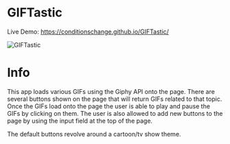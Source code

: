 # GIFTastic

Live Demo: https://conditionschange.github.io/GIFTastic/

![GIFTastic](https://raw.githubusercontent.com/ConditionsChange/GIFTastic/master/promotion/snapshots/GIFTastic%20snapshot.PNG)

# Info

This app loads various GIFs using the Giphy API onto the page. There are several buttons shown on the page that will return GIFs related to that topic. Once the GIFs load onto the page the user is able to play and pause the GIFs by clicking on them. The user is also allowed to add new buttons to the page by using the input field at the top of the page.

The default buttons revolve around a cartoon/tv show theme.
